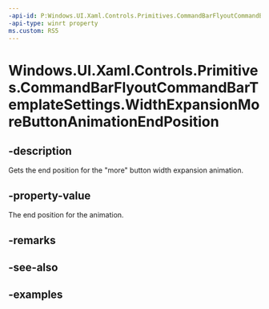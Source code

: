 ```yaml
---
-api-id: P:Windows.UI.Xaml.Controls.Primitives.CommandBarFlyoutCommandBarTemplateSettings.WidthExpansionMoreButtonAnimationEndPosition
-api-type: winrt property
ms.custom: RS5
---
```


<!-- Property syntax.
public double WidthExpansionMoreButtonAnimationEndPosition { get; }
-->

# Windows.UI.Xaml.Controls.Primitives.CommandBarFlyoutCommandBarTemplateSettings.WidthExpansionMoreButtonAnimationEndPosition

## -description

Gets the end position for the "more" button width expansion animation.

## -property-value

The end position for the animation.

## -remarks

## -see-also

## -examples

